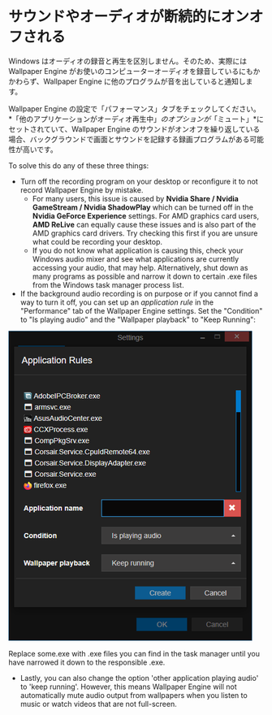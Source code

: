 # サウンドやオーディオが断続的にオンオフされる

Windows はオーディオの録音と再生を区別しません。そのため、実際には Wallpaper Engine がお使いのコンピューターオーディオを録音しているにもかかわらず、Wallpaper Engine に他のプログラムが音を出していると通知します。

Wallpaper Engine の設定で「パフォーマンス」タブをチェックしてください。 *「他のアプリケーションがオーディオ再生中」*のオプションが*「ミュート」*にセットされていて、Wallpaper Engine のサウンドがオンオフを繰り返している場合、バックグラウンドで画面とサウンドを記録する録画プログラムがある可能性が高いです。

To solve this do any of these three things:

* Turn off the recording program on your desktop or reconfigure it to not record Wallpaper Engine by mistake.
    * For many users, this issue is caused by **Nvidia Share / Nvidia GameStream / Nvidia ShadowPlay** which can be turned off in the **Nvidia GeForce Experience** settings. For AMD graphics card users, **AMD ReLive** can equally cause these issues and is also part of the AMD graphics card drivers. Try checking this first if you are unsure what could be recording your desktop.
    * If you do not know what application is causing this, check your Windows audio mixer and see what applications are currently accessing your audio, that may help. Alternatively, shut down as many programs as possible and narrow it down to certain .exe files from the Windows task manager process list.
* If the background audio recording is on purpose or if you cannot find a way to turn it off, you can set up an *application rule* in the "Performance" tab of the Wallpaper Engine settings. Set the "Condition" to "Is playing audio" and the "Wallpaper playback" to "Keep Running":

![Application Rules can be found in the "Performance" tab of the Wallpaper Engine settings](./applicationrule.png)

Replace some.exe with .exe files you can find in the task manager until you have narrowed it down to the responsible .exe.

* Lastly, you can also change the option 'other application playing audio' to 'keep running'. However, this means Wallpaper Engine will not automatically mute audio output from wallpapers when you listen to music or watch videos that are not full-screen.
